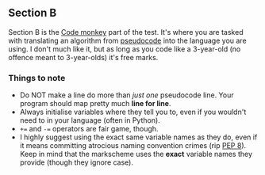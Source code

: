 Section B
---------

Section B is the [Code monkey](!Wikipedia) part of the test. It's where
you are tasked with translating an algorithm from
[pseudocode](!Wikipedia) into the language you are using. I don't much
like it, but as long as you code like a 3-year-old (no offence meant to
3-year-olds) it's free marks.


### Things to note

  * Do NOT make a line do more than *just one* pseudocode line. Your
    program should map pretty much **line for line**.
  * Always initialise variables where they tell you to, even if you
    wouldn't need to in your language (often in Python).
  * `+=` and `-=` operators are fair game, though.
  * I highly suggest using the exact same variable names as they do,
    even if it means committing atrocious naming convention crimes (rip
    [PEP 8][]). Keep in mind that the markscheme uses the **exact**
    variable names they provide (though they ignore case).

[PEP 8]: https://www.python.org/dev/peps/pep-0008/
